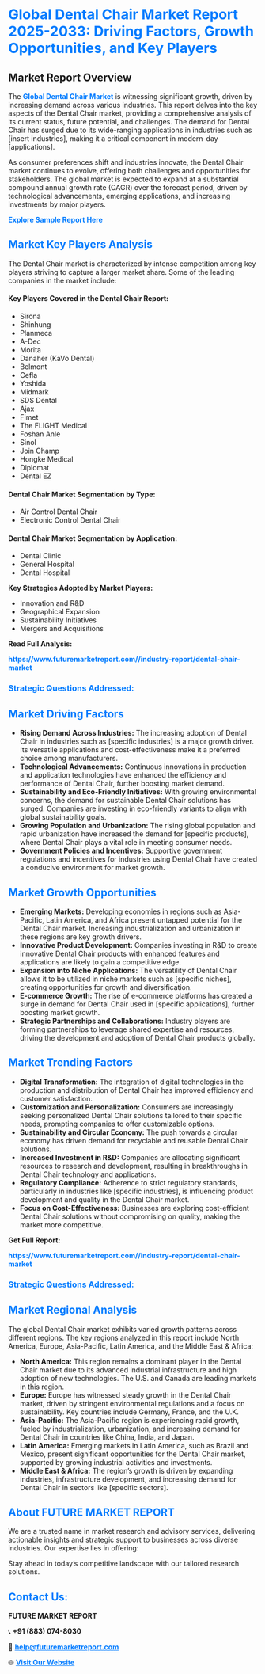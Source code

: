<h1 style="color: #007BFF;">Global Dental Chair Market Report 2025-2033: Driving Factors, Growth Opportunities, and Key Players</h1>

<section id="overview">
<h2>Market Report Overview</h2>
<p>The <a href="https://www.futuremarketreport.com//industry-report/dental-chair-market" style="color: #007BFF; text-decoration: none;"><strong>Global Dental Chair Market</strong></a> is witnessing significant growth, driven by increasing demand across various industries. This report delves into the key aspects of the Dental Chair market, providing a comprehensive analysis of its current status, future potential, and challenges. The demand for Dental Chair has surged due to its wide-ranging applications in industries such as [insert industries], making it a critical component in modern-day [applications].</p>
<p>As consumer preferences shift and industries innovate, the Dental Chair market continues to evolve, offering both challenges and opportunities for stakeholders. The global market is expected to expand at a substantial compound annual growth rate (CAGR) over the forecast period, driven by technological advancements, emerging applications, and increasing investments by major players.</p>
</section>

<section id="overview">
<p><a href="https://www.futuremarketreport.com//request-sample/reportId=80240" style="color: #007BFF; text-decoration: none;"><strong>Explore Sample Report Here</strong></a></p>
</section>

<section id="key-players">
<h2 style="color: #007BFF;">Market Key Players Analysis</h2>
<p>The Dental Chair market is characterized by intense competition among key players striving to capture a larger market share. Some of the leading companies in the market include:</p>
<h4>Key Players Covered in the Dental Chair Report:</h4>
<ul><li>Sirona</li><li>Shinhung</li><li>Planmeca</li><li>A-Dec</li><li>Morita</li><li>Danaher (KaVo Dental)</li><li>Belmont</li><li>Cefla</li><li>Yoshida</li><li>Midmark</li><li>SDS Dental</li><li>Ajax</li><li>Fimet</li><li>The FLIGHT Medical</li><li>Foshan Anle</li><li>Sinol</li><li>Join Champ</li><li>Hongke Medical</li><li>Diplomat</li><li>Dental EZ</li></ul>
<h4>Dental Chair Market Segmentation by Type:</h4>
<ul><li>Air Control Dental Chair</li><li>Electronic Control Dental Chair</li></ul>

<h4>Dental Chair Market Segmentation by Application:</h4>
<ul><li>Dental Clinic</li><li>General Hospital</li><li>Dental Hospital</li></ul>
<p><strong>Key Strategies Adopted by Market Players:</strong></p>
<ul>
<li>Innovation and R&D</li>
<li>Geographical Expansion</li>
<li>Sustainability Initiatives</li>
<li>Mergers and Acquisitions</li>
</ul>
</section>

<section>
<p><strong>Read Full Analysis: </strong></p><a href="https://www.futuremarketreport.com//industry-report/dental-chair-market" style="color: #007BFF; text-decoration: none;"><strong>https://www.futuremarketreport.com//industry-report/dental-chair-market</strong></a>
<h3 style="color: #007BFF;">Strategic Questions Addressed:</h3>
</section>

<section id="driving-factors">
<h2 style="color: #007BFF;">Market Driving Factors</h2>
<ul>
<li><strong>Rising Demand Across Industries:</strong> The increasing adoption of Dental Chair in industries such as [specific industries] is a major growth driver. Its versatile applications and cost-effectiveness make it a preferred choice among manufacturers.</li>
<li><strong>Technological Advancements:</strong> Continuous innovations in production and application technologies have enhanced the efficiency and performance of Dental Chair, further boosting market demand.</li>
<li><strong>Sustainability and Eco-Friendly Initiatives:</strong> With growing environmental concerns, the demand for sustainable Dental Chair solutions has surged. Companies are investing in eco-friendly variants to align with global sustainability goals.</li>
<li><strong>Growing Population and Urbanization:</strong> The rising global population and rapid urbanization have increased the demand for [specific products], where Dental Chair plays a vital role in meeting consumer needs.</li>
<li><strong>Government Policies and Incentives:</strong> Supportive government regulations and incentives for industries using Dental Chair have created a conducive environment for market growth.</li>
</ul>
</section>

<section id="growth-opportunities">
<h2 style="color: #007BFF;">Market Growth Opportunities</h2>
<ul>
<li><strong>Emerging Markets:</strong> Developing economies in regions such as Asia-Pacific, Latin America, and Africa present untapped potential for the Dental Chair market. Increasing industrialization and urbanization in these regions are key growth drivers.</li>
<li><strong>Innovative Product Development:</strong> Companies investing in R&D to create innovative Dental Chair products with enhanced features and applications are likely to gain a competitive edge.</li>
<li><strong>Expansion into Niche Applications:</strong> The versatility of Dental Chair allows it to be utilized in niche markets such as [specific niches], creating opportunities for growth and diversification.</li>
<li><strong>E-commerce Growth:</strong> The rise of e-commerce platforms has created a surge in demand for Dental Chair used in [specific applications], further boosting market growth.</li>
<li><strong>Strategic Partnerships and Collaborations:</strong> Industry players are forming partnerships to leverage shared expertise and resources, driving the development and adoption of Dental Chair products globally.</li>
</ul>
</section>

<section id="trending-factors">
<h2 style="color: #007BFF;">Market Trending Factors</h2>
<ul>
<li><strong>Digital Transformation:</strong> The integration of digital technologies in the production and distribution of Dental Chair has improved efficiency and customer satisfaction.</li>
<li><strong>Customization and Personalization:</strong> Consumers are increasingly seeking personalized Dental Chair solutions tailored to their specific needs, prompting companies to offer customizable options.</li>
<li><strong>Sustainability and Circular Economy:</strong> The push towards a circular economy has driven demand for recyclable and reusable Dental Chair solutions.</li>
<li><strong>Increased Investment in R&D:</strong> Companies are allocating significant resources to research and development, resulting in breakthroughs in Dental Chair technology and applications.</li>
<li><strong>Regulatory Compliance:</strong> Adherence to strict regulatory standards, particularly in industries like [specific industries], is influencing product development and quality in the Dental Chair market.</li>
<li><strong>Focus on Cost-Effectiveness:</strong> Businesses are exploring cost-efficient Dental Chair solutions without compromising on quality, making the market more competitive.</li>
</ul>
</section>

<section>
<p><strong>Get Full Report: </strong></p><a href="https://www.futuremarketreport.com//industry-report/dental-chair-market" style="color: #007BFF; text-decoration: none;"><strong>https://www.futuremarketreport.com//industry-report/dental-chair-market</strong></a>
<h3 style="color: #007BFF;">Strategic Questions Addressed:</h3>
</section>


<section id="regional-analysis">
<h2 style="color: #007BFF;">Market Regional Analysis</h2>
<p>The global Dental Chair market exhibits varied growth patterns across different regions. The key regions analyzed in this report include North America, Europe, Asia-Pacific, Latin America, and the Middle East & Africa:</p>
<ul>
<li><strong>North America:</strong> This region remains a dominant player in the Dental Chair market due to its advanced industrial infrastructure and high adoption of new technologies. The U.S. and Canada are leading markets in this region.</li>
<li><strong>Europe:</strong> Europe has witnessed steady growth in the Dental Chair market, driven by stringent environmental regulations and a focus on sustainability. Key countries include Germany, France, and the U.K.</li>
<li><strong>Asia-Pacific:</strong> The Asia-Pacific region is experiencing rapid growth, fueled by industrialization, urbanization, and increasing demand for Dental Chair in countries like China, India, and Japan.</li>
<li><strong>Latin America:</strong> Emerging markets in Latin America, such as Brazil and Mexico, present significant opportunities for the Dental Chair market, supported by growing industrial activities and investments.</li>
<li><strong>Middle East & Africa:</strong> The region’s growth is driven by expanding industries, infrastructure development, and increasing demand for Dental Chair in sectors like [specific sectors].</li>
</ul>
</section>

<footer>
<h2 style="color: #007BFF;">About FUTURE MARKET REPORT</h2>
<p>We are a trusted name in market research and advisory services, delivering actionable insights and strategic support to businesses across diverse industries. Our expertise lies in offering:</p>

<p>Stay ahead in today’s competitive landscape with our tailored research solutions.</p>

<h2 style="color: #007BFF;">Contact Us:</h2>
<p><strong>FUTURE MARKET REPORT</strong></p>
<p>📞 <strong>+91 (883) 074-8030</strong></p>
<p>📧 <strong><a href="mailto:help@futuremarketreport.com" style="color: #007BFF;">help@futuremarketreport.com</a></strong></p>
<p>🌐 <strong><a href="https://www.futuremarketreport.com/" style="color: #007BFF;">Visit Our Website</a></strong></p>
</footer>